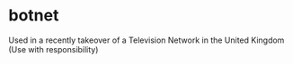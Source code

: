 # botnet
Used in a recently takeover of a Television Network in the United Kingdom (Use with responsibility) 
